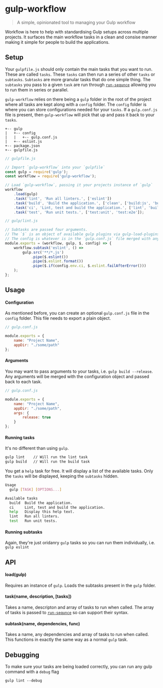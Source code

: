 # gulp-workflow

> A simple, opinionated tool to managing your Gulp workflow

Workflow is here to help with standardising Gulp setups across multiple projects. It surfaces the main workflow tasks in a clean and consise manner making it simple for people to build the applications.

## Setup

Your `gulpfile.js` should only contain the main tasks that you want to run. These are called `tasks`. These `tasks` can then run a series of other `tasks` or `subtasks`. `Subtasks` are more granular tasks that do one simple thing. The `subtasks` you pass to a given `task` are run through [`run-sequnce`](https://www.npmjs.com/package/run-sequence) allowing you to run them in series or parallel.

`gulp-workflow` relies on there being a `gulp` folder in the root of the project where all tasks are kept along with a `config` folder. The `config` folder is where you can store configurations needed for your `tasks`. If a `gulp.conf.js` file is present, then `gulp-workflow` will pick that up and pass it back to your `tasks`.

```
+-- gulp
|   +-- config
|   |   +-- gulp.conf.js
|   +-- eslint.js
+-- package.json
+-- gulpfile.js
```

```javascript
// gulpfile.js

// Import `gulp-workflow` into your `gulpfile`
const gulp = require('gulp');
const workflow = require('gulp-workflow');

// Load `gulp-workflow`, passing it your projects instance of `gulp`
workflow
    .load(gulp)
    .task('lint', 'Run all linters.', ['eslint'])
    .task('build', 'Build the application.', ['clean', ['build:js', 'build:css']])
    .task('ci', 'Lint, test and build the application.', ['lint', 'build', 'test'])
    .task('test', 'Run unit tests.', ['test:unit', 'test:e2e']);
```

```javascript
// gulp/lint.js

// Subtasks are passed four arguments.
// The `$` is an object of available gulp plugins via gulp-load-plugins
// The config is whatever is in the `gulp.conf.js` file merged with any arguments
module.exports = (workflow, gulp, $, config) => {
    workflow.subtask('eslint', () =>
        gulp.src('**/*.js')
            .pipe($.eslint())
            .pipe($.eslint.format())
            .pipe($.if(config.env.ci, $.eslint.failAfterError()))
    );
};
```

## Usage

#### Configuration
As mentioned before, you can create an optional `gulp.conf.js` file in the `config` folder. This file needs to export a plain object.

```javascript
// gulp.conf.js

module.exports = {
    name: "Project Name",
    appDir: "./some/path"
};
```

#### Arguments
You may want to pass arguments to your tasks, i.e. `gulp build --release`. Any arguments will be merged with the configuration object and passed back to each task.

```javascript
// gulp.conf.js

module.exports = {
    name: "Project Name",
    appDir: "./some/path",
    args: {
        release: true
    }
};
```

#### Running tasks
It's no different than using `gulp`.

```bash
gulp lint    // Will run the lint task
gulp build   // Will run the build task
```

You get a `help` task for free. It will display a list of the available tasks. Only the `tasks` will be displayed, keeping the `subtasks` hidden.

```bash
Usage
  gulp [TASK] [OPTIONS...]

Available tasks
  build  Build the application.
  ci     Lint, test and build the application.
  help   Display this help text.
  lint   Run all linters.
  test   Run unit tests.
```

#### Running subtasks
Again, they're just oridanry `gulp` tasks so you can run them individually, i.e. `gulp eslint`

## API

#### load(gulp)
Requires an instance of `gulp`. Loads the subtasks present in the `gulp` folder.

#### task(name, description, [tasks])
Takes a name, descripton and array of tasks to run when called. The array of tasks is passed to [`run-sequnce`](https://www.npmjs.com/package/run-sequence) so can support their syntax.

#### subtask(name, dependencies, func)
Takes a name, any dependencies and array of tasks to run when called. This functions in exactly the same way as a normal `gulp` task.

## Debugging

To make sure your tasks are being loaded correctly, you can run any gulp command with a `debug` flag

    gulp lint --debug
